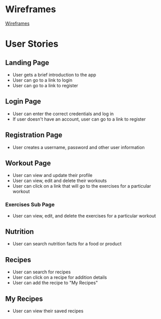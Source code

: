 # Wireframes
[Wireframes](https://tranpeter08.github.io/getSwole-wireframes-stories/)

# User Stories

## Landing Page
- User gets a brief introduction to the app
- User can go to a link to login
- User can go to a link to register

## Login Page
- User can enter the correct credentials and log in
- If user doesn't have an account, user can go to a link to register

## Registration Page
- User creates a username, password and other user information

## Workout Page
- User can view and update their profile
- User can view, edit and delete their workouts
- User can click on a link that will go to the exercises for a particular workout

### Exercises Sub Page
- User can view, edit, and delete the exercises for a particular workout

## Nutrition
- User can search nutrition facts for a food or product

## Recipes
- User can search for recipes
- User can click on a recipe for addition details
- User can add the recipe to "My Recipes"

## My Recipes
- User can view their saved recipes
